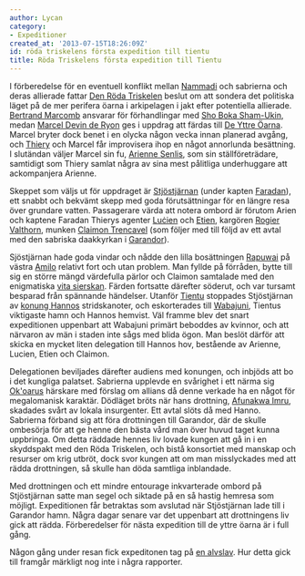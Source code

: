 ```yaml
---
author: Lycan
category:
- Expeditioner
created_at: '2013-07-15T18:26:09Z'
id: röda triskelens första expedition till tientu
title: Röda Triskelens första expedition till Tientu
---
```

I förberedelse för en eventuell konflikt mellan [Nammadi] och sabrierna och deras allierade fattar [Den Röda Triskelen] beslut om att sondera det politiska läget på de mer perifera öarna i arkipelagen i jakt efter potentiella allierade. [Bertrand Marcomb] ansvarar för förhandlingar med [Sho Boka Sham-Ukin], medan [Marcel Devin de Ryon] ges i uppdrag att färdas till [De Yttre Öarna]. Marcel bryter dock benet i en olycka någon vecka innan planerad avgång, och [Thiery] och Marcel får improvisera ihop en något annorlunda besättning. I slutändan väljer Marcel sin fu, [Arienne Senlis], som sin ställföreträdare, samtidigt som Thiery samlat några av sina mest pålitliga underhuggare att ackompanjera Arienne.

Skeppet som väljs ut för uppdraget är [Stjöstjärnan] (under kapten [Faradan]), ett snabbt och bekvämt skepp med goda förutsättningar för en längre resa över grundare vatten. Passagerare värda att notera ombord är förutom Arien och kaptene Faradan Thierys agenter [Luċien] och [Etien], kargören [Rogier Valthorn], munken [Claimon Trencavel] (som följer med till följd av ett avtal med den sabriska daakkyrkan i [Garandor]).

Sjöstjärnan hade goda vindar och nådde den lilla bosättningen [Rapuwai] på västra [Amilo] relativt fort och utan problem. Man fyllde på förråden, bytte till sig en större mängd värdefulla pärlor och Claimon samtalade med den enigmatiska [vita sierskan]. Färden fortsatte därefter söderut, och var tursamt besparad från spännande händelser. Utanför [Tientu] stoppades Stjöstjärnan av [konung Hannos] stridskanoter, och eskorterades till [Wabajuni], Tientus viktigaste hamn och Hannos hemvist. Väl framme blev det snart expeditionen uppenbart att Wabajuni primärt beboddes av kvinnor, och att närvaron av män i staden inte sågs med blida ögon. Man beslöt därför att skicka en mycket liten delegation till Hannos hov, bestående av Arienne, Lucien, Etien och Claimon.

Delegationen beviljades därefter audiens med konungen, och inbjöds att bo i det kungliga palatset. Sabrierna upplevde en svårighet i ett närma sig [Ok'oarus] härskare med förslag om allians då denne verkade ha en något för megalomanisk karaktär. Dödläget bröts när hans drottning, [Afunakwa Imru], skadades svårt av lokala insurgenter. Ett avtal slöts då med Hanno. Sabrierna förband sig att föra drottningen till Garandor, där de skulle ombesörja för att ge henne den bästa vård man över huvud taget kunna uppbringa. Om detta räddade hennes liv lovade kungen att gå in i en skyddspakt med den Röda Triskelen, och bistå konsortiet med manskap och resurser om krig utbröt, dock svor kungen att om man misslyckades med att rädda drottningen, så skulle han döda samtliga inblandade.

Med drottningen och ett mindre entourage inkvarterade ombord på Stjöstjärnan satte man segel och siktade på en så hastig hemresa som möjligt. Expeditionen får betraktas som avslutad när Stjöstjärnan lade till i Garandor hamn. Några dagar senare var det uppenbart att drottningens liv gick att rädda. Förberedelser för nästa expedition till de yttre öarna är i full gång.

Någon gång under resan fick expeditonen tag på [en alvslav]. Hur detta gick till framgår märkligt nog inte i några rapporter.

  [Nammadi]: Nammadi
  [Den Röda Triskelen]: Den_Röda_Triskelen
  [Bertrand Marcomb]: Bertrand_Marcomb
  [Sho Boka Sham-Ukin]: Sho_Boka_Sham-Ukin
  [Marcel Devin de Ryon]: Marcel_Devin_de_Ryon
  [De Yttre Öarna]: De_Yttre_Öarna
  [Thiery]: Thiery_Samand_Armé-Dachaud
  [Arienne Senlis]: Arienne_Senlis_Devin_de_Ryon
  [Stjöstjärnan]: Sjöstjärnan
  [Faradan]: Faradan
  [Luċien]: Luċien_Armares
  [Etien]: Etien_Durmand
  [Rogier Valthorn]: Rogier_Valthorn_av_Aliana
  [Claimon Trencavel]: Claimon_Trencavel
  [Garandor]: Garandor
  [Rapuwai]: Rapuwai
  [Amilo]: Amilo
  [vita sierskan]: Den_Vita_Sierskan
  [Tientu]: Tientu
  [konung Hannos]: Hanno_Shokei
  [Wabajuni]: Wabajuni
  [Ok'oarus]: Okoaru
  [Afunakwa Imru]: Afunakwa_Imru
  [en alvslav]: Indarie
